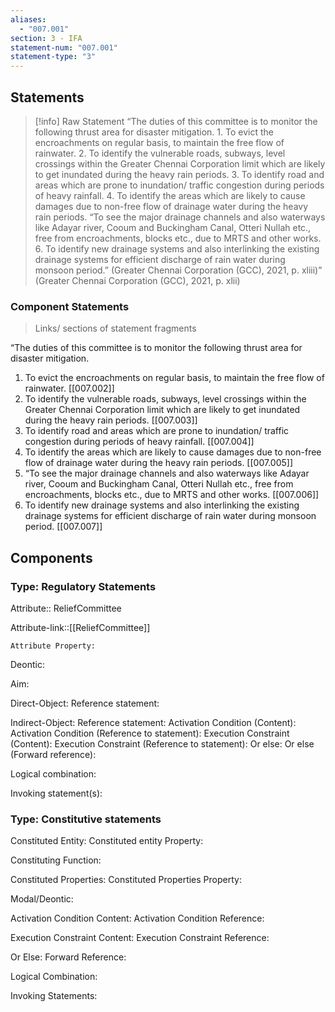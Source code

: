 ```yaml
---
aliases:
  - "007.001"
section: 3 - IFA
statement-num: "007.001"
statement-type: "3"
---
```

## Statements 
> [!info] Raw Statement
> “The duties of this committee is to monitor the following thrust area for disaster mitigation. 1. To evict the encroachments on regular basis, to maintain the free flow of rainwater. 2. To identify the vulnerable roads, subways, level crossings within the Greater Chennai Corporation limit which are likely to get inundated during the heavy rain periods. 3. To identify road and areas which are prone to inundation/ traffic congestion during periods of heavy rainfall. 4. To identify the areas which are likely to cause damages due to non-free flow of drainage water during the heavy rain periods. “To see the major drainage channels and also waterways like Adayar river, Cooum and Buckingham Canal, Otteri Nullah etc., free from encroachments, blocks etc., due to MRTS and other works. 6. To identify new drainage systems and also interlinking the existing drainage systems for efficient discharge of rain water during monsoon period.” (Greater Chennai Corporation (GCC), 2021, p. xliii)” (Greater Chennai Corporation (GCC), 2021, p. xlii)

### Component Statements
> Links/ sections of statement fragments

“The duties of this committee is to monitor the following thrust area for disaster mitigation. 
1. To evict the encroachments on regular basis, to maintain the free flow of rainwater. [[007.002]]
2. To identify the vulnerable roads, subways, level crossings within the Greater Chennai Corporation limit which are likely to get inundated during the heavy rain periods. [[007.003]]
3. To identify road and areas which are prone to inundation/ traffic congestion during periods of heavy rainfall. [[007.004]]
4. To identify the areas which are likely to cause damages due to non-free flow of drainage water during the heavy rain periods. [[007.005]] 
5. “To see the major drainage channels and also waterways like Adayar river, Cooum and Buckingham Canal, Otteri Nullah etc., free from encroachments, blocks etc., due to MRTS and other works.  [[007.006]]
6. To identify new drainage systems and also interlinking the existing drainage systems for efficient discharge of rain water during monsoon period. [[007.007]]

## Components

### Type: Regulatory Statements
Attribute:: ReliefCommittee

Attribute-link::[[ReliefCommittee]] 

	Attribute Property:
Deontic:

Aim:

Direct-Object:
	Reference statement:

Indirect-Object:
	Reference statement:
Activation Condition (Content):
	Activation Condition (Reference to statement):
Execution Constraint (Content):
	Execution Constraint (Reference to statement): 
Or else:
	Or else (Forward reference):


Logical combination:


Invoking statement(s):


### Type: Constitutive statements

Constituted Entity:
	Constituted entity Property:

Constituting Function:

Constituted Properties:
	Constituted Properties Property:

Modal/Deontic:

Activation Condition Content:
	Activation Condition Reference:

Execution Constraint Content:
	Execution Constraint Reference:

Or Else:
	Forward Reference:

Logical Combination:

Invoking Statements:

